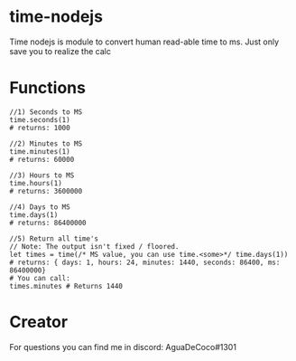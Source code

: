 # time-nodejs
Time nodejs is module to convert human read-able time to ms.
Just only save you to realize the calc
# Functions
```
//1) Seconds to MS
time.seconds(1)
# returns: 1000

//2) Minutes to MS
time.minutes(1)
# returns: 60000

//3) Hours to MS
time.hours(1)
# returns: 3600000

//4) Days to MS
time.days(1)
# returns: 86400000

//5) Return all time's
// Note: The output isn't fixed / floored.
let times = time(/* MS value, you can use time.<some>*/ time.days(1))
# returns: { days: 1, hours: 24, minutes: 1440, seconds: 86400, ms: 86400000}
# You can call:
times.minutes # Returns 1440
```

# Creator

For questions you can find me in discord: AguaDeCoco#1301
